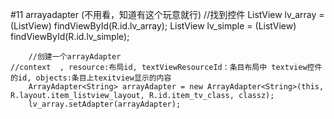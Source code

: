 #11 arrayadapter  (不用看，知道有这个玩意就行)
		//找到控件
		ListView lv_array = (ListView) findViewById(R.id.lv_array);
		ListView lv_simple = (ListView) findViewById(R.id.lv_simple);
		
		//创建一个arrayAdapter
	//context  , resource:布局id, textViewResourceId：条目布局中 textview控件的id, objects:条目上texitview显示的内容
		ArrayAdapter<String> arrayAdapter = new ArrayAdapter<String>(this, R.layout.item_listview_layout, R.id.item_tv_class, classz);
		lv_array.setAdapter(arrayAdapter);
